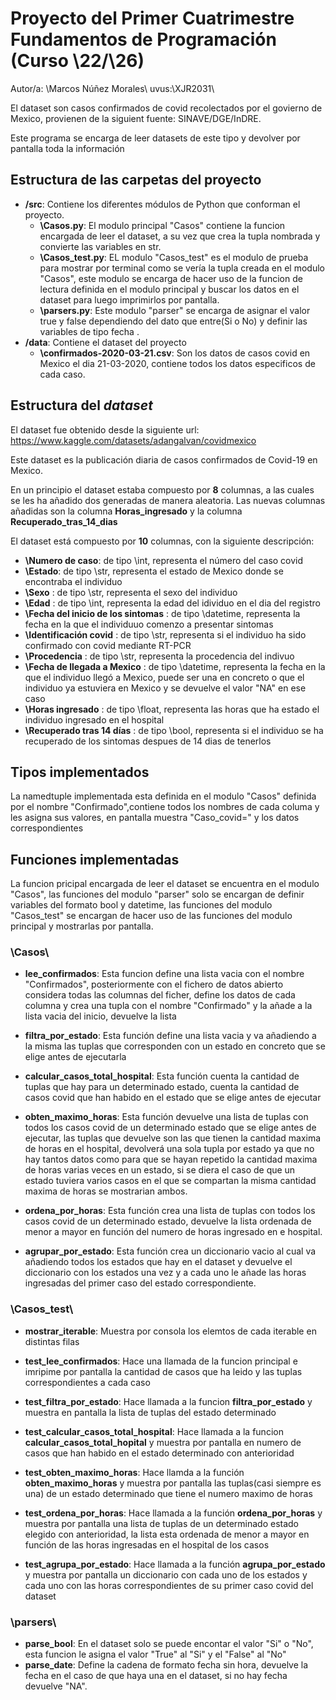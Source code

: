 # Proyecto del Primer Cuatrimestre Fundamentos de Programación (Curso  \22\/\26\)
Autor/a: \Marcos Núñez Morales\   uvus:\XJR2031\

El dataset son casos confirmados de covid recolectados por el govierno de Mexico, provienen de la siguient fuente: SINAVE/DGE/InDRE.

Este programa se encarga de leer datasets de este tipo y devolver por pantalla toda la información


## Estructura de las carpetas del proyecto

* **/src**: Contiene los diferentes módulos de Python que conforman el proyecto.
  * **\Casos.py**: El modulo principal "Casos" contiene la funcion encargada de leer el dataset, a su vez que crea la tupla nombrada y convierte las variables en str.
  * **\Casos_test.py**: EL modulo "Casos_test" es el modulo de prueba para mostrar por terminal como se vería la tupla creada en el modulo "Casos", este modulo se encarga de hacer uso de la funcion de lectura definida en el modulo principal y buscar los datos en el dataset para luego imprimirlos por pantalla.
  * **\parsers.py**: Este modulo "parser" se encarga de asignar el valor true y false dependiendo del dato que entre(Si o No) y definir las variables de tipo fecha . 
* **/data**: Contiene el dataset del proyecto
    * **\confirmados-2020-03-21.csv**: Son los datos de casos covid en Mexico el dia 21-03-2020, contiene todos los datos especificos de cada caso.
    
## Estructura del *dataset*

El dataset fue obtenido desde la siguiente url: https://www.kaggle.com/datasets/adangalvan/covidmexico

Este dataset es la publicación diaria de casos confirmados de Covid-19 en Mexico.

En un principio el dataset estaba compuesto por **8** columnas, a las cuales se les ha añadido dos generadas de manera aleatoria.
Las nuevas columnas añadidas son la columna **Horas_ingresado** y la columna **Recuperado_tras_14_dias**

El dataset está compuesto por **10** columnas, con la siguiente descripción:

* **\Numero de caso**: de tipo \int\, representa el número del caso covid 
* **\Estado**: de tipo \str\, representa el estado de Mexico donde se encontraba el individuo
* **\Sexo** : de tipo \str\, representa el sexo del individuo
* **\Edad** : de tipo \int\, representa la edad del idividuo en el dia del registro
* **\Fecha del inicio de los sintomas** : de tipo \datetime\, representa la fecha en la que el individuuo comenzo a presentar sintomas
* **\Identificación covid** : de tipo \str\, representa si el individuo ha sido confirmado con covid mediante RT-PCR
* **\Procedencia** : de tipo \str\, representa la procedencia del indivuo
* **\Fecha de llegada a Mexico** : de tipo \datetime\, representa la fecha en la que el individuo llegó a Mexico, puede ser una en concreto o que el individuo ya estuviera en Mexico y se devuelve el valor "NA" en ese caso
* **\Horas ingresado** : de tipo \float\, representa las horas que ha estado el individuo ingresado en el hospital
* **\Recuperado tras 14 días** : de tipo \bool\, representa si el individuo se ha recuperado de los sintomas despues de 14 dias de tenerlos

## Tipos implementados

La namedtuple implementada esta definida en el modulo "Casos" definida por el nombre "Confirmado",contiene todos los nombres de cada columa y les asigna sus valores, en pantalla muestra "Caso_covid=" y los datos correspondientes

## Funciones implementadas
La funcion pricipal encargada de leer el dataset se encuentra en el modulo "Casos", las funciones del modulo "parser" solo se encargan de definir variables del formato bool y datetime, las funciones del modulo "Casos_test" se encargan de hacer uso de las funciones del modulo principal y mostrarlas por pantalla.

### \Casos\

* **lee_confirmados**: Esta funcion define una lista vacia con el nombre "Confirmados", posteriormente con el fichero de datos abierto considera todas las columnas del ficher, define los datos de cada columna y crea una tupla con el nombre "Confirmado" y la añade a la lista vacia del inicio, devuelve la lista 

* **filtra_por_estado**: Esta función define una lista vacia y va añadiendo a la misma las tuplas que corresponden con un estado en concreto que se elige antes de ejecutarla

* **calcular_casos_total_hospital**: Esta función cuenta la cantidad de tuplas que hay para un determinado estado, cuenta la cantidad de casos covid que han habido en el estado que se elige antes de ejecutar

* **obten_maximo_horas**: Esta función devuelve una lista de tuplas con todos los casos covid de un determinado estado que se elige antes de ejecutar, las tuplas que devuelve son las que tienen la cantidad maxima de horas en el hospital, devolverá una sola tupla por estado ya que no hay tantos datos como para que se hayan repetido la cantidad maxima de horas varias veces en un estado, si se diera el caso de que un estado tuviera varios casos en el que se compartan la misma cantidad maxima de horas se mostrarian ambos.

* **ordena_por_horas**: Esta función crea una lista de tuplas con todos los casos covid de un determinado estado, devuelve la lista ordenada de menor a mayor en función del numero de horas ingresado en e hospital.

* **agrupar_por_estado**: Esta función crea un diccionario vacio al cual va añadiendo todos los estados que hay en el dataset y devuelve el diccionario con los estados una vez y a cada uno le añade las horas ingresadas del primer caso del estado correspondiente.
### \Casos_test\

* **mostrar_iterable**: Muestra por consola los elemtos de cada iterable en distintas filas
* **test_lee_confirmados**: Hace una llamada de la funcion principal e imripime por pantalla la cantidad de casos que ha leido y las tuplas correspondientes a cada caso

* **test_filtra_por_estado**: Hace llamada a la funcion **filtra_por_estado** y muestra en pantalla la lista de tuplas del estado determinado

* **test_calcular_casos_total_hospital**: Hace llamada a la funcion **calcular_casos_total_hopital** y muestra por pantalla en numero de casos que han habido en el estado determinado con anterioridad

* **test_obten_maximo_horas**: Hace llamda a la función **obten_maximo_horas** y muestra por pantalla las tuplas(casi siempre es una) de un estado determinado que tiene el numero maximo de horas

* **test_ordena_por_horas**: Hace llamada a la función **ordena_por_horas** y muestra por pantalla una lista de tuplas de un determinado estado elegido con anterioridad, la lista esta ordenada de menor a mayor en función de las horas ingresadas en el hospital de los casos

* **test_agrupa_por_estado**: Hace llamada a la función **agrupa_por_estado** y muestra por pantalla un diccionario con cada uno de los estados y cada uno con las horas correspondientes de su primer caso covid del dataset

### \parsers\

* **parse_bool**: En el dataset solo se puede encontar el valor "Si" o "No", esta funcion le asigna el valor "True" al "Si" y el "False" al "No" 
* **parse_date**: Define la cadena de formato fecha sin hora, devuelve la fecha en el caso de que haya una en el dataset, si no hay fecha devuelve "NA".